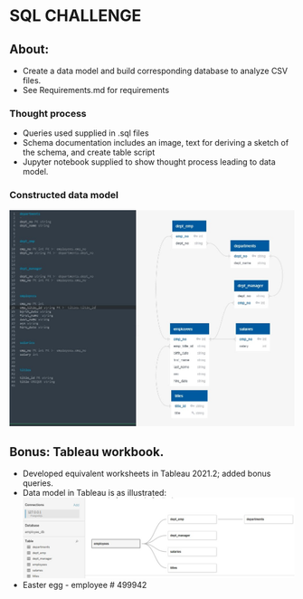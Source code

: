 # SQL CHALLENGE

## About:
* Create a data model and build corresponding database to analyze CSV files. 
* See Requirements.md for requirements

### Thought process
* Queries used supplied in .sql files
* Schema documentation includes an image, text for deriving a sketch of the schema, and create table script 
* Jupyter notebook supplied to show thought process leading to data model. 

### Constructed data model
![data_model](EmployeeSQL/employee_schema.jpg)

## Bonus: Tableau workbook. 
 * Developed equivalent worksheets in Tableau 2021.2; added bonus queries.
 * Data model in Tableau is as illustrated:
 ![tableau_data_src](tableau_data_src.jpg)
 * Easter egg - employee # 499942